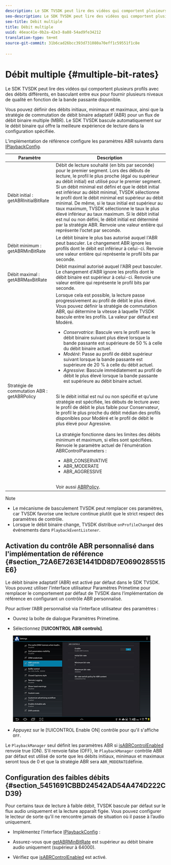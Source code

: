 ```yaml
---
description: Le SDK TVSDK peut lire des vidéos qui comportent plusieurs profils avec des débits différents, en basculant entre eux pour fournir plusieurs niveaux de qualité en fonction de la bande passante disponible.
seo-description: Le SDK TVSDK peut lire des vidéos qui comportent plusieurs profils avec des débits différents, en basculant entre eux pour fournir plusieurs niveaux de qualité en fonction de la bande passante disponible.
seo-title: Débit multiple
title: Débit multiple
uuid: 46eac41e-0b2a-42e3-8a88-54ad9fe34212
translation-type: tm+mt
source-git-commit: 31b6cad26bcc393d731080a70eff1c59551f1c8e

---
```



# Débit multiple {#multiple-bit-rates}

Le SDK TVSDK peut lire des vidéos qui comportent plusieurs profils avec des débits différents, en basculant entre eux pour fournir plusieurs niveaux de qualité en fonction de la bande passante disponible.

Vous pouvez définir des débits initiaux, minimaux et maximaux, ainsi que la stratégie de commutation de débit binaire adaptatif (ABR) pour un flux de débit binaire multiple (MBR). Le SDK TVSDK bascule automatiquement sur le débit binaire qui offre la meilleure expérience de lecture dans la configuration spécifiée.

L’implémentation de référence configure les paramètres ABR suivants dans [IPlaybackConfig](https://help.adobe.com/en_US/primetime/api/reference_implementation/android/javadoc/com/adobe/primetime/reference/config/IPlaybackConfig.html).

| Paramètre | Description |
|--- |--- |
| Débit initial :  getABRInitialBitRate | Débit de lecture souhaité (en bits par seconde) pour le premier segment. Lors des débuts de lecture, le profil le plus proche (égal ou supérieur au débit initial) est utilisé pour le premier segment.  Si un débit minimal est défini et que le débit initial est inférieur au débit minimal, TVSDK sélectionne le profil dont le débit minimal est supérieur au débit minimal. De même, si le taux initial est supérieur au taux maximum, TVSDK sélectionne le taux le plus élevé inférieur au taux maximum. Si le débit initial est nul ou non défini, le débit initial est déterminé par la stratégie ABR.  Renvoie une valeur entière qui représente l’octet par seconde. |
| Débit minimum :  getABRMinBitRate | Le débit binaire le plus bas autorisé auquel l&#39;ABR peut basculer. Le changement ABR ignore les profils dont le débit est inférieur à celui-ci. Renvoie une valeur entière qui représente le profil bits par seconde. |
| Débit maximal :  getABRMaxBitRate | Débit maximal autorisé auquel l&#39;ABR peut basculer. Le changement d&#39;ABR ignore les profils dont le débit binaire est supérieur à celui-ci. Renvoie une valeur entière qui représente le profil bits par seconde. |
| Stratégie de commutation ABR :  getABRPolicy | Lorsque cela est possible, la lecture passe progressivement au profil de débit le plus élevé. Vous pouvez définir la stratégie de commutation ABR, qui détermine la vitesse à laquelle TVSDK bascule entre les profils. La valeur par défaut est Modéré. <ul><li>*Conservatrice*: Bascule vers le profil avec le débit binaire suivant plus élevé lorsque la bande passante est supérieure de 50 % à celle du débit binaire actuel. </li><li>*Modéré*: Passe au profil de débit supérieur suivant lorsque la bande passante est supérieure de 20 % à celle du débit actuel.</li><li>*Agressive*: Bascule immédiatement au profil de débit le plus élevé lorsque la bande passante est supérieure au débit binaire actuel.</li></ul><br/>Si le débit initial est nul ou non spécifié et qu’une stratégie est spécifiée, les débuts de lecture avec le profil de débit le plus faible pour Conservateur, le profil le plus proche du débit médian des profils disponibles pour Modéré et le profil de débit le plus élevé pour Agressive.<br/><br/>La stratégie fonctionne dans les limites des débits minimum et maximum, si elles sont spécifiées.  Renvoie le paramètre actuel de l&#39;énumération ABRControlParameters : <ul><li>ABR_CONSERVATIVE</li><li>ABR_MODERATE </li><li>ABR_AGGRESSIVE</li></ul><br>Voir aussi [ABRPolicy](https://help.adobe.com/en_US/primetime/api/psdk/javadoc/com/adobe/mediacore/ABRControlParameters.ABRPolicy.html). |

>[!NOTE]
>
>* Le mécanisme de basculement TVSDK peut remplacer ces paramètres, car TVSDK favorise une lecture continue plutôt que le strict respect des paramètres de contrôle.
>* Lorsque le débit binaire change, TVSDK distribue `onProfileChanged` des événements dans `PlaybackEventListener`.


## Activation du contrôle ABR personnalisé dans l&#39;implémentation de référence {#section_72A6E7263E1441DD8D7E0690285515E6}

Le débit binaire adaptatif (ABR) est activé par défaut dans le SDK TVSDK. Vous pouvez utiliser l’interface utilisateur Paramètres Primetime pour remplacer le comportement par défaut de TVSDK dans l’implémentation de référence en configurant un contrôle ABR personnalisé.

Pour activer l’ABR personnalisé via l’interface utilisateur des paramètres :

* Ouvrez la boîte de dialogue Paramètres Primetime.
* Sélectionnez **[!UICONTROL ABR controls]**.

   ![](assets/abr-configuration.jpg)

* Appuyez sur le [!UICONTROL Enable ON] contrôle pour qu&#39;il s&#39;affiche `OFF`.

Le `PlaybackManager` seul définit les paramètres ABR si [isABRControlEnabled](https://help.adobe.com/en_US/primetime/api/reference_implementation/android/javadoc/com/adobe/primetime/reference/config/IPlaybackConfig.html) renvoie true (ON). S’il renvoie false (OFF), le `PlaybackManager` contrôle ABR par défaut est utilisé de sorte que les débits initiaux, minimaux et maximaux seront tous de 0 et que la stratégie ABR sera `ABR_MODERATE`définie.

## Configuration des faibles débits {#section_5451691CBBD24542AD54A474D222CD39}

Pour certains taux de lecture à faible débit, TVSDK bascule par défaut sur le flux audio uniquement et la lecture apparaît figée. Vous pouvez configurer le lecteur de sorte qu’il ne rencontre jamais de situation où il passe à l’audio uniquement.

* Implémentez l’interface [IPlaybackConfig](https://help.adobe.com/en_US/primetime/api/reference_implementation/android/javadoc/com/adobe/primetime/reference/config/IPlaybackConfig.html) :

* Assurez-vous que [getABRMinBitRate](https://help.adobe.com/en_US/primetime/api/reference_implementation/android/javadoc/com/adobe/primetime/reference/config/IPlaybackConfig.html#getABRMinBitRate()) est supérieur au débit binaire audio uniquement (supérieur à 64000).
* Vérifiez que [isABRControlEnabled](https://help.adobe.com/en_US/primetime/api/reference_implementation/android/javadoc/com/adobe/primetime/reference/config/IPlaybackConfig.html#isABRControlEnabled()) est activé.
